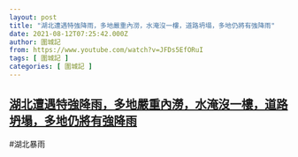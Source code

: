 ```yaml
---
layout: post
title: "湖北遭遇特強降雨，多地嚴重內澇，水淹沒一樓，道路坍塌，多地仍將有強降雨"
date: 2021-08-12T07:25:42.000Z
author: 圍城記
from: https://www.youtube.com/watch?v=JFDs5EfORuI
tags: [ 圍城記 ]
categories: [ 圍城記 ]
---
```

<!--1628753142000-->
[湖北遭遇特強降雨，多地嚴重內澇，水淹沒一樓，道路坍塌，多地仍將有強降雨](https://www.youtube.com/watch?v=JFDs5EfORuI)
------

<div>
#湖北暴雨
</div>
